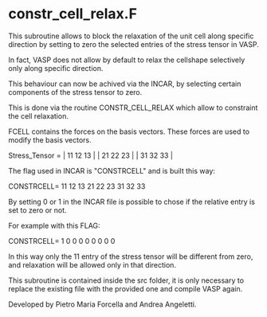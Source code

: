 # constr_cell_relax.F
This subroutine allows to block the relaxation of the unit cell along specific direction by setting to zero the selected entries of the stress tensor in VASP. 

In fact, VASP does not allow by default to relax the cellshape selectively only along specific direction.

This behaviour can now be achived via the INCAR, by selecting certain components of the stress tensor to zero.

This is done via the routine CONSTR_CELL_RELAX which allow to constraint the cell relaxation.

FCELL contains the forces on the basis vectors. These forces are used to modify the basis vectors.

Stress_Tensor = | 11	12	13 |
		            | 21	22	23 |
 		            | 31	32	33 |

The flag used in INCAR is "CONSTRCELL" and is built this way:

CONSTRCELL= 11 12 13 21 22 23 31 32 33 

By setting 0 or 1 in the INCAR file is possible to chose if the relative entry is set to zero or not.

For example with this FLAG:

CONSTRCELL= 1 0 0 0 0 0 0 0 0

In this way only the 11 entry of the stress tensor will be different from zero, and relaxation will be allowed only in that direction.


This subroutine is contained inside the src folder, it is only necessary to replace the existing file with the provided one and compile VASP again.


Developed by Pietro Maria Forcella and Andrea Angeletti.
